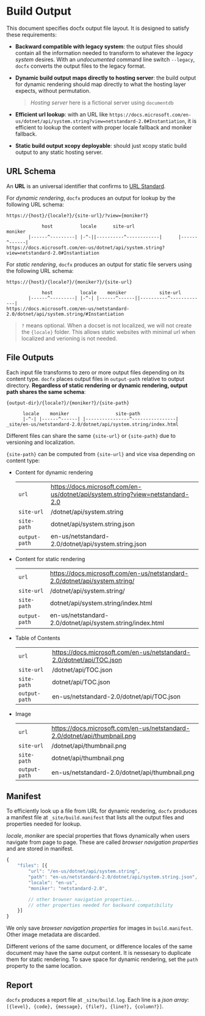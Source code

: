 # Build Output

This document specifies docfx output file layout. It is designed to satisfy these requirements:

- **Backward compatible with legacy system**: the output files should contain all the information needed to transform to whatever the *legacy system* desires. With an *undocumented* command line switch `--legacy`, `docfx` converts the output files to the legacy format.

- **Dynamic build output maps directly to hosting server**: the build output for dynamic rendering should map directly to what the hosting layer expects, without permutation.
  > *Hosting server* here is a fictional server using `documentdb`

- **Efficient url lookup**: with an URL like `https://docs.microsoft.com/en-us/dotnet/api/system.string?view=netstandard-2.0#Instantiation`, it is efficient to lookup the content with proper locale fallback and moniker fallback.

- **Static build output xcopy deployable**: should just xcopy static build output to any static hosting server.


## URL Schema

An **URL** is an universal identifier that confirms to [URL Standard](https://url.spec.whatwg.org/).

For *dynamic rendering*, `docfx` produces an output for lookup by the following URL schema:

`https://{host}/{locale?}/{site-url}/?view={moniker?}`

```
             host          locale      site-url                    moniker
        |------^---------| |-^-||----------^------------|      |------^------|
https://docs.microsoft.com/en-us/dotnet/api/system.string?view=netstandard-2.0#Instantiation
```

For *static rendering*, `docfx` produces an output for static file servers using the following URL schema:

`https://{host}/{locale?}/{moniker?}/{site-url}`

```
             host          locale    moniker            site-url
        |------^---------| |-^-| |------^------||----------^-------------|
https://docs.microsoft.com/en-us/netstandard-2.0/dotnet/api/system.string/#Instantiation
```

> `?` means optional.
> When a docset is not localized, we will not create the `{locale}` folder.
> This allows static websites with minimal url when localized and verioning is not needed.

## File Outputs

Each input file transforms to zero or more output files depending on its content type. `docfx` places output files in `output-path` relative to output directory. **Regardless of static rendering or dynamic rendering, output path shares the same schema**:

`{output-dir}/{locale?}/{moniker?}/{site-path}`

```
      locale    moniker                 site-path
      |-^-| |------^------| |----------------^----------------|
_site/en-us/netstandard-2.0/dotnet/api/system.string/index.html
```

Different files can share the same `{site-url}` or `{site-path}` due to versioning and localization.

`{site-path}` can be computed from `{site-url}` and vice visa depending on content type:


- Content for dynamic rendering

    | | |
    |------ |----|
    | `url` | https://docs.microsoft.com/en-us/dotnet/api/system.string?view=netstandard-2.0 |
    | `site-url` | /dotnet/api/system.string |
    | `site-path` | dotnet/api/system.string.json |
    | `output-path` | en-us/netstandard-2.0/dotnet/api/system.string.json |

- Content for static rendering

    | | |
    |------ |----|
    | `url` | https://docs.microsoft.com/en-us/netstandard-2.0/dotnet/api/system.string/ |
    | `site-url` | /dotnet/api/system.string/ |
    | `site-path` | dotnet/api/system.string/index.html |
    | `output-path` | en-us/netstandard-2.0/dotnet/api/system.string/index.html |

- Table of Contents

    | | |
    |------ |----|
    | `url` | https://docs.microsoft.com/en-us/netstandard-2.0/dotnet/api/TOC.json |
    | `site-url` | /dotnet/api/TOC.json |
    | `site-path` | dotnet/api/TOC.json |
    | `output-path` | en-us/netstandard-2.0/dotnet/api/TOC.json |

- Image

    | | |
    |------ |----|
    | `url` | https://docs.microsoft.com/en-us/netstandard-2.0/dotnet/api/thumbnail.png |
    | `site-url` | /dotnet/api/thumbnail.png |
    | `site-path` | dotnet/api/thumbnail.png |
    | `output-path` | en-us/netstandard-2.0/dotnet/api/thumbnail.png |

## Manifest

To efficiently look up a file from URL for dynamic rendering, 
`docfx` produces a manifest file at `_site/build.manifest` that lists all the output files and properties needed for lookup.

*locale*, *moniker* are special properties that flows dynamically when users navigate from page to page.
These are called *browser navigation properties* and are stored in manifest.

```javascript
{
    "files": [{
        "url": "/en-us/dotnet/api/system.string",
        "path": "en-us/netstandard-2.0/dotnet/api/system.string.json",
        "locale": "en-us",
        "moniker": "netstandard-2.0",

        // other browser navigation properties...
        // other properties needed for backward compatibility
    }]
}
```

We only save *browser navigation properties* for images in `build.manifest`. Other image metadata are discarded.

Different verions of the same document, or difference locales of the same document may have the same output content.
It is nessesary to duplicate them for static rendering. To save space for dynamic rendering, set the `path`
property to the same location.

## Report

`docfx` produces a report file at `_site/build.log`.
Each line is a *json array*: `[{level}, {code}, {message}, {file?}, {line?}, {column?}]`.
